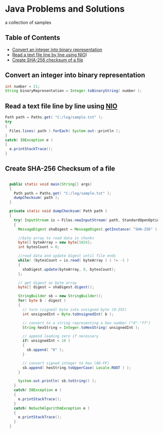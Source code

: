 # Java Problems and Solutions
a collection of samples

## Table of Contents
- [Convert an integer into binary representation](#convert-an-integer-into-binary-representation)
- [Read a text file line by line using NIO](#read-a-text-file-line-by-line-using-niohttpsdocsoraclecomenjavajavase18corejavaniohtml))
- [Create SHA-256 checksum of a file](#create-sha-256-Checksum-of-a-file)

## Convert an integer into binary representation
```java
int number = 21;
String binaryRepresentation = Integer.toBinaryString( number );
```

## Read a text file line by line using [NIO](https://docs.oracle.com/en/java/javase/18/core/java-nio.html)
```java
Path path = Paths.get( "C:/log/sample.txt" );
try
{
  Files.lines( path ).forEach( System.out::println );
}
catch( IOException e )
{
  e.printStackTrace();
}
```

## Create SHA-256 Checksum of a file
```java

  public static void main(String[] args)
  {
    Path path = Paths.get( "C:/log/sample.txt" );
    dumpChecksum( path );
  }

  private static void dumpChecksum( Path path )
  {
    try( InputStream is = Files.newInputStream( path, StandardOpenOption.READ ) )
    {
      MessageDigest shaDigest = MessageDigest.getInstance( "SHA-256" );

      //byte array to read data in chunks
      byte[] byteArray = new byte[1024];
      int bytesCount = 0;

      //read data and update digest until file ends
      while( (bytesCount = is.read( byteArray ) ) != -1 )
      {
        shaDigest.update(byteArray, 0, bytesCount);
      };

      // get digest as byte array
      byte[] digest = shaDigest.digest();

      StringBuilder sb = new StringBuilder();
      for( byte b : digest )
      {
        // turn (signed) byte into unsigned byte (0-255)
        int unsignedInt = Byte.toUnsignedInt( b );

        // convert to a string representing a hex number ("0"-"ff")
        String hexString = Integer.toHexString( unsignedInt );

        // append leading zero if necessary
        if( unsignedInt < 10 )
        {
          sb.append( "0" );
        }

        // convert signed integer to hex (00-FF)
        sb.append( hexString.toUpperCase( Locale.ROOT ) );
      }

      System.out.println( sb.toString() );
    }
    catch( IOException e )
    {
      e.printStackTrace();
    }
    catch( NoSuchAlgorithmException e )
    {
      e.printStackTrace();
    }
  }
```


